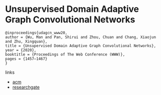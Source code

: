 # Unsupervised Domain Adaptive Graph Convolutional Networks

```
@inproceedings{udagcn_www20,
author = {Wu, Man and Pan, Shirui and Zhou, Chuan and Chang, Xiaojun and Zhu, Xingquan},
title = {Unsupervised Domain Adaptive Graph Convolutional Networks},
year = {2020},
booktitle = {Proceedings of The Web Conference (WWW)},
pages = {1457–1467}
}
```

links
- [acm](https://dl.acm.org/doi/abs/10.1145/3366423.3380219)
- [researchgate](https://www.researchgate.net/publication/338844424_Unsupervised_Domain_Adaptive_Graph_Convolutional_Networks)
